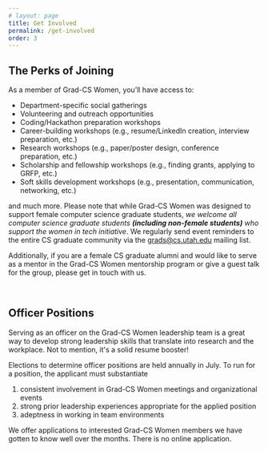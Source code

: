 ```yaml
---
# layout: page
title: Get Involved
permalink: /get-involved
order: 3
---
```


## The Perks of Joining
As a member of Grad-CS Women, you’ll have access to:
- Department-specific social gatherings
- Volunteering and outreach opportunities
- Coding/Hackathon preparation workshops
- Career-building workshops (e.g., resume/LinkedIn creation, interview preparation, etc.)
- Research workshops (e.g., paper/poster design, conference preparation, etc.)
- Scholarship and fellowship workshops (e.g., finding grants, applying to GRFP, etc.)
- Soft skills development workshops (e.g., presentation, communication, networking, etc.)

and much more. Please note that while Grad-CS Women was designed to support female computer science graduate students, *we welcome all computer science graduate students **(including non-female students)** who support the women in tech initiative*. We regularly send event reminders to the entire CS graduate community via the <span style="color: orange;">grads@cs.utah.edu</span> mailing list.

Additionally, if you are a female CS graduate alumni and would like to serve as a mentor in the Grad-CS Women mentorship program or give a guest talk for the group, please get in touch with us.

<br />

## Officer Positions 
Serving as an officer on the Grad-CS Women leadership team is a great way to develop strong leadership skills that translate into research and the workplace. Not to mention, it's a solid resume booster! 

Elections to determine officer positions are held annually in July. To run for a position, the applicant must substantiate

1. consistent involvement in Grad-CS Women meetings and organizational events
2. strong prior leadership experiences appropriate for the applied position
3. adeptness in working in team environments

We offer applications to interested Grad-CS Women members we have gotten to know well over the months. There is no online application. 
